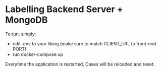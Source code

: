 # Labelling Backend Server + MongoDB

To run, simply:

- edit .env to your liking (make sure to match CLIENT_URL to front-end PORT)
- run docker-compose up

Everytime the application is restarted, Cases will be reloaded and reset.

